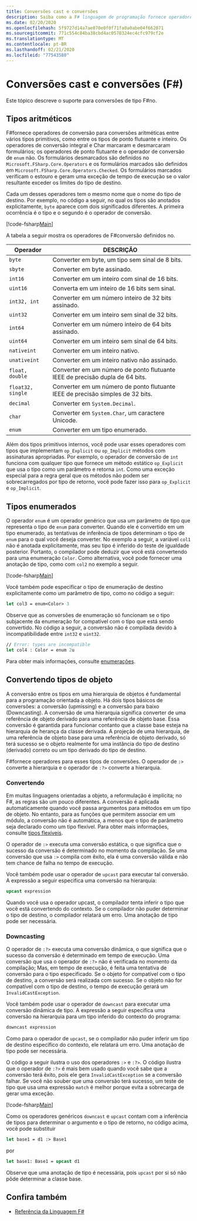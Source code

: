 ```yaml
---
title: Conversões cast e conversões
description: Saiba como a F# linguagem de programação fornece operadores de conversão para conversões aritméticas entre vários tipos primitivos.
ms.date: 02/20/2020
ms.openlocfilehash: 5f9727d14a7ae070e0f0f71fa0a0abe04f662071
ms.sourcegitcommit: 771c554c84ba38cbd4ac0578324ec4cfc979cf2e
ms.translationtype: MT
ms.contentlocale: pt-BR
ms.lasthandoff: 02/21/2020
ms.locfileid: "77543580"
---
```

# <a name="casting-and-conversions-f"></a>Conversões cast e conversões (F#)

Este tópico descreve o suporte para conversões de tipo F#no.

## <a name="arithmetic-types"></a>Tipos aritméticos

F#fornece operadores de conversão para conversões aritméticas entre vários tipos primitivos, como entre os tipos de ponto flutuante e inteiro. Os operadores de conversão integral e Char marcaram e desmarcaram formulários; os operadores de ponto flutuante e o operador de conversão de `enum` não. Os formulários desmarcados são definidos no `Microsoft.FSharp.Core.Operators` e os formulários marcados são definidos em `Microsoft.FSharp.Core.Operators.Checked`. Os formulários marcados verificam o estouro e geram uma exceção de tempo de execução se o valor resultante exceder os limites do tipo de destino.

Cada um desses operadores tem o mesmo nome que o nome do tipo de destino. Por exemplo, no código a seguir, no qual os tipos são anotados explicitamente, `byte` aparece com dois significados diferentes. A primeira ocorrência é o tipo e o segundo é o operador de conversão.

[!code-fsharp[Main](~/samples/snippets/fsharp/lang-ref-2/snippet4401.fs)]

A tabela a seguir mostra os operadores de F#conversão definidos no.

|Operador|DESCRIÇÃO|
|--------|-----------|
|`byte`|Converter em byte, um tipo sem sinal de 8 bits.|
|`sbyte`|Converter em byte assinado.|
|`int16`|Converter em um inteiro com sinal de 16 bits.|
|`uint16`|Converta em um inteiro de 16 bits sem sinal.|
|`int32, int`|Converter em um número inteiro de 32 bits assinado.|
|`uint32`|Converter em um inteiro sem sinal de 32 bits.|
|`int64`|Converter em um número inteiro de 64 bits assinado.|
|`uint64`|Converter em um inteiro sem sinal de 64 bits.|
|`nativeint`|Converter em um inteiro nativo.|
|`unativeint`|Converter em um inteiro nativo não assinado.|
|`float, double`|Converter em um número de ponto flutuante IEEE de precisão dupla de 64 bits.|
|`float32, single`|Converter em um número de ponto flutuante IEEE de precisão simples de 32 bits.|
|`decimal`|Converter em `System.Decimal`.|
|`char`|Converter em `System.Char`, um caractere Unicode.|
|`enum`|Converter em um tipo enumerado.|

Além dos tipos primitivos internos, você pode usar esses operadores com tipos que implementam `op_Explicit` ou `op_Implicit` métodos com assinaturas apropriadas. Por exemplo, o operador de conversão de `int` funciona com qualquer tipo que fornece um método estático `op_Explicit` que usa o tipo como um parâmetro e retorna `int`. Como uma exceção especial para a regra geral que os métodos não podem ser sobrecarregados por tipo de retorno, você pode fazer isso para `op_Explicit` e `op_Implicit`.

## <a name="enumerated-types"></a>Tipos enumerados

O operador `enum` é um operador genérico que usa um parâmetro de tipo que representa o tipo de `enum` para converter. Quando ele é convertido em um tipo enumerado, as tentativas de inferência de tipos determinam o tipo de `enum` para o qual você deseja converter. No exemplo a seguir, a variável `col1` não é anotada explicitamente, mas seu tipo é inferido do teste de igualdade posterior. Portanto, o compilador pode deduzir que você está convertendo para uma enumeração `Color`. Como alternativa, você pode fornecer uma anotação de tipo, como com `col2` no exemplo a seguir.

[!code-fsharp[Main](~/samples/snippets/fsharp/lang-ref-2/snippet4402.fs)]

Você também pode especificar o tipo de enumeração de destino explicitamente como um parâmetro de tipo, como no código a seguir:

```fsharp
let col3 = enum<Color> 3
```

Observe que as conversões de enumeração só funcionam se o tipo subjacente da enumeração for compatível com o tipo que está sendo convertido. No código a seguir, a conversão não é compilada devido à incompatibilidade entre `int32` e `uint32`.

```fsharp
// Error: types are incompatible
let col4 : Color = enum 2u
```

Para obter mais informações, consulte [enumerações](enumerations.md).

## <a name="casting-object-types"></a>Convertendo tipos de objeto

A conversão entre os tipos em uma hierarquia de objetos é fundamental para a programação orientada a objeto. Há dois tipos básicos de conversões: a conversão (upmissing) e a conversão para baixo (Downcasting). A conversão de uma hierarquia significa converter de uma referência de objeto derivado para uma referência de objeto base. Essa conversão é garantida para funcionar contanto que a classe base esteja na hierarquia de herança da classe derivada. A projeção de uma hierarquia, de uma referência de objeto base para uma referência de objeto derivado, só terá sucesso se o objeto realmente for uma instância do tipo de destino (derivado) correto ou um tipo derivado do tipo de destino.

F#fornece operadores para esses tipos de conversões. O operador de `:>` converte a hierarquia e o operador de `:?>` converte a hierarquia.

### <a name="upcasting"></a>Convertendo

Em muitas linguagens orientadas a objeto, a reformulação é implícita; no F#, as regras são um pouco diferentes. A conversão é aplicada automaticamente quando você passa argumentos para métodos em um tipo de objeto. No entanto, para as funções que permitem associar em um módulo, a conversão não é automática, a menos que o tipo de parâmetro seja declarado como um tipo flexível. Para obter mais informações, consulte [tipos flexíveis](flexible-Types.md).

O operador de `:>` executa uma conversão estática, o que significa que o sucesso da conversão é determinado no momento da compilação. Se uma conversão que usa `:>` compila com êxito, ela é uma conversão válida e não tem chance de falha no tempo de execução.

Você também pode usar o operador de `upcast` para executar tal conversão. A expressão a seguir especifica uma conversão na hierarquia:

```fsharp
upcast expression
```

Quando você usa o operador upcast, o compilador tenta inferir o tipo que você está convertendo do contexto. Se o compilador não puder determinar o tipo de destino, o compilador relatará um erro. Uma anotação de tipo pode ser necessária.

### <a name="downcasting"></a>Downcasting

O operador de `:?>` executa uma conversão dinâmica, o que significa que o sucesso da conversão é determinado em tempo de execução. Uma conversão que usa o operador de `:?>` não é verificada no momento da compilação; Mas, em tempo de execução, é feita uma tentativa de conversão para o tipo especificado. Se o objeto for compatível com o tipo de destino, a conversão será realizada com sucesso. Se o objeto não for compatível com o tipo de destino, o tempo de execução gerará um `InvalidCastException`.

Você também pode usar o operador de `downcast` para executar uma conversão dinâmica de tipo. A expressão a seguir especifica uma conversão na hierarquia para um tipo inferido do contexto do programa:

```fsharp
downcast expression
```

Como para o operador de `upcast`, se o compilador não puder inferir um tipo de destino específico do contexto, ele relatará um erro. Uma anotação de tipo pode ser necessária.

O código a seguir ilustra o uso dos operadores `:>` e `:?>`. O código ilustra que o operador de `:?>` é mais bem usado quando você sabe que a conversão terá êxito, pois ele gera `InvalidCastException` se a conversão falhar. Se você não souber que uma conversão terá sucesso, um teste de tipo que usa uma expressão `match` é melhor porque evita a sobrecarga de gerar uma exceção.

[!code-fsharp[Main](~/samples/snippets/fsharp/lang-ref-2/snippet4403.fs)]

Como os operadores genéricos `downcast` e `upcast` contam com a inferência de tipos para determinar o argumento e o tipo de retorno, no código acima, você pode substituir

```fsharp
let base1 = d1 :> Base1
```

por

```fsharp
let base1: Base1 = upcast d1
```

Observe que uma anotação de tipo é necessária, pois `upcast` por si só não pôde determinar a classe base.

## <a name="see-also"></a>Confira também

- [Referência da Linguagem F#](index.md)
